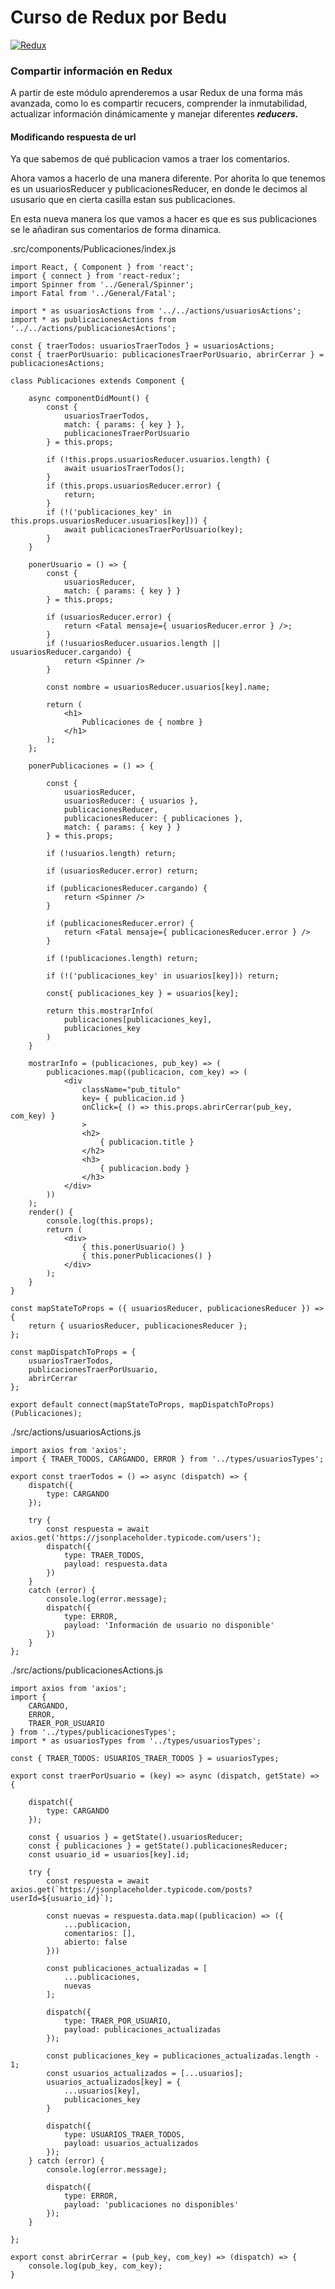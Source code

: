 # Curso de Redux por Bedu

[![Redux](https://i.ibb.co/WH2dzkQ/redux-simple.gif "Redux")](https://i.ibb.co/WH2dzkQ/redux-simple.gif "Redux")

### Compartir información en Redux

A partir de este módulo aprenderemos a usar Redux de una forma más avanzada, como lo es compartir recucers, comprender la inmutabilidad, actualizar información dinámicamente y manejar diferentes ***reducers.***

#### Modificando respuesta de url

Ya que sabemos de qué publicacion vamos a traer los comentarios.

Ahora vamos a hacerlo de una manera diferente. Por ahorita lo  que tenemos es un usuariosReducer y publicacionesReducer, en donde le decimos al ususario que en cierta casilla estan sus publicaciones.

En esta nueva manera los que vamos a hacer es que es sus publicaciones se le añadiran sus comentarios de forma dinamica.

.src/components/Publicaciones/index.js
```
import React, { Component } from 'react';
import { connect } from 'react-redux';
import Spinner from '../General/Spinner';
import Fatal from '../General/Fatal';

import * as usuariosActions from '../../actions/usuariosActions';
import * as publicacionesActions from '../../actions/publicacionesActions';

const { traerTodos: usuariosTraerTodos } = usuariosActions;
const { traerPorUsuario: publicacionesTraerPorUsuario, abrirCerrar } = publicacionesActions;

class Publicaciones extends Component {

	async componentDidMount() {
		const {
			usuariosTraerTodos,
			match: { params: { key } },
			publicacionesTraerPorUsuario
		} = this.props;

		if (!this.props.usuariosReducer.usuarios.length) {
			await usuariosTraerTodos();
		}
		if (this.props.usuariosReducer.error) {
			return;
		}
		if (!('publicaciones_key' in this.props.usuariosReducer.usuarios[key])) {
			await publicacionesTraerPorUsuario(key);
		}
	}

	ponerUsuario = () => {
		const {
			usuariosReducer,
			match: { params: { key } }
		} = this.props;

		if (usuariosReducer.error) {
			return <Fatal mensaje={ usuariosReducer.error } />;
		}
		if (!usuariosReducer.usuarios.length || usuariosReducer.cargando) {
			return <Spinner />
		}

		const nombre = usuariosReducer.usuarios[key].name;

		return (
			<h1>
				Publicaciones de { nombre }
			</h1>
		);
	};

	ponerPublicaciones = () => {

		const {
			usuariosReducer,
			usuariosReducer: { usuarios },
			publicacionesReducer,
			publicacionesReducer: { publicaciones },
			match: { params: { key } }
		} = this.props;

		if (!usuarios.length) return;

		if (usuariosReducer.error) return;

		if (publicacionesReducer.cargando) {
			return <Spinner />
		}

		if (publicacionesReducer.error) {
			return <Fatal mensaje={ publicacionesReducer.error } />
		}

		if (!publicaciones.length) return;

		if (!('publicaciones_key' in usuarios[key])) return;

		const{ publicaciones_key } = usuarios[key];

		return this.mostrarInfo(
			publicaciones[publicaciones_key],
			publicaciones_key
		)
	}

	mostrarInfo = (publicaciones, pub_key) => (
		publicaciones.map((publicacion, com_key) => (
			<div
				className="pub_titulo"
				key= { publicacion.id }
				onClick={ () => this.props.abrirCerrar(pub_key, com_key) }
				>
				<h2>
					{ publicacion.title }
				</h2>
				<h3>
					{ publicacion.body }
				</h3>
			</div>
		))
	);
	render() {
		console.log(this.props);
		return (
			<div>
				{ this.ponerUsuario() }
				{ this.ponerPublicaciones() }
			</div>
		);
	}
}

const mapStateToProps = ({ usuariosReducer, publicacionesReducer }) => {
	return { usuariosReducer, publicacionesReducer };
};

const mapDispatchToProps = {
	usuariosTraerTodos,
	publicacionesTraerPorUsuario,
	abrirCerrar
};

export default connect(mapStateToProps, mapDispatchToProps)(Publicaciones);
```

./src/actions/usuariosActions.js
```
import axios from 'axios';
import { TRAER_TODOS, CARGANDO, ERROR } from '../types/usuariosTypes';

export const traerTodos = () => async (dispatch) => {
	dispatch({
		type: CARGANDO
	});

	try {
		const respuesta = await axios.get('https://jsonplaceholder.typicode.com/users');
		dispatch({
			type: TRAER_TODOS,
			payload: respuesta.data
		})
	}
	catch (error) {
		console.log(error.message);
		dispatch({
			type: ERROR,
			payload: 'Información de usuario no disponible'
		})
	}
};
```

./src/actions/publicacionesActions.js
```
import axios from 'axios';
import {
	CARGANDO,
	ERROR,
	TRAER_POR_USUARIO
} from '../types/publicacionesTypes';
import * as usuariosTypes from '../types/usuariosTypes';

const { TRAER_TODOS: USUARIOS_TRAER_TODOS } = usuariosTypes;

export const traerPorUsuario = (key) => async (dispatch, getState) => {

	dispatch({
		type: CARGANDO
	});

	const { usuarios } = getState().usuariosReducer;
	const { publicaciones } = getState().publicacionesReducer;
	const usuario_id = usuarios[key].id;

	try {
		const respuesta = await axios.get(`https://jsonplaceholder.typicode.com/posts?userId=${usuario_id}`);

		const nuevas = respuesta.data.map((publicacion) => ({
			...publicacion,
			comentarios: [],
			abierto: false
		}))

		const publicaciones_actualizadas = [
			...publicaciones,
			nuevas
		];

		dispatch({
			type: TRAER_POR_USUARIO,
			payload: publicaciones_actualizadas
		});

		const publicaciones_key = publicaciones_actualizadas.length - 1;
		const usuarios_actualizados = [...usuarios];
		usuarios_actualizados[key] = {
			...usuarios[key],
			publicaciones_key
		}

		dispatch({
			type: USUARIOS_TRAER_TODOS,
			payload: usuarios_actualizados
		});
	} catch (error) {
		console.log(error.message);

		dispatch({
			type: ERROR,
			payload: 'publicaciones no disponibles'
		});
	}

};

export const abrirCerrar = (pub_key, com_key) => (dispatch) => {
	console.log(pub_key, com_key);
}
```